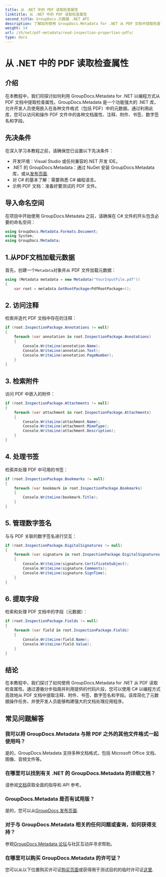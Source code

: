 ```yaml
---
title: 从 .NET 中的 PDF 读取检查属性
linktitle: 从 .NET 中的 PDF 读取检查属性
second_title: GroupDocs.元数据 .NET API
description: 了解如何使用 GroupDocs.Metadata for .NET 从 PDF 文档中提取检查属性。探索注释、附件等。
weight: 14
url: /zh/net/pdf-metadata/read-inspection-properties-pdfs/
type: docs
---
```

# 从 .NET 中的 PDF 读取检查属性

## 介绍
在本教程中，我们将探讨如何利用 GroupDocs.Metadata for .NET 以编程方式从 PDF 文档中提取检查属性。GroupDocs.Metadata 是一个功能强大的 .NET 库，允许开发人员使用嵌入在各种文件格式（包括 PDF）中的元数据。通过利用此库，您可以访问和操作 PDF 文件中的各种文档属性、注释、附件、书签、数字签名和字段。
## 先决条件
在深入学习本教程之前，请确保您已设置以下先决条件：
- 开发环境：Visual Studio 或任何兼容的.NET 开发 IDE。
-  .NET 的 GroupDocs.Metadata：通过 NuGet 安装 GroupDocs.Metadata 库，或从[发布页面](https://releases.groupdocs.com/metadata/net/).
- 对 C# 的基本了解：需要熟悉 C# 编程语言。
- 示例 PDF 文档：准备好要测试的 PDF 文件。

## 导入命名空间
在项目中开始使用 GroupDocs.Metadata 之前，请确保在 C# 文件的开头包含必要的命名空间：
```csharp
using GroupDocs.Metadata.Formats.Document;
using System;
using GroupDocs.Metadata;
```
## 1.从PDF文档加载元数据
首先，创建一个`Metadata`对象并从 PDF 文件加载元数据：
```csharp
using (Metadata metadata = new Metadata("YourInputFile.pdf"))
{
    var root = metadata.GetRootPackage<PdfRootPackage>();
```
## 2. 访问注释
检索并迭代 PDF 文档中存在的注释：
```csharp
if (root.InspectionPackage.Annotations != null)
{
    foreach (var annotation in root.InspectionPackage.Annotations)
    {
        Console.WriteLine(annotation.Name);
        Console.WriteLine(annotation.Text);
        Console.WriteLine(annotation.PageNumber);
    }
}
```
## 3. 检索附件
访问 PDF 中嵌入的附件：
```csharp
if (root.InspectionPackage.Attachments != null)
{
    foreach (var attachment in root.InspectionPackage.Attachments)
    {
        Console.WriteLine(attachment.Name);
        Console.WriteLine(attachment.MimeType);
        Console.WriteLine(attachment.Description);
    }
}
```
## 4. 处理书签
检索并处理 PDF 中可用的书签：
```csharp
if (root.InspectionPackage.Bookmarks != null)
{
    foreach (var bookmark in root.InspectionPackage.Bookmarks)
    {
        Console.WriteLine(bookmark.Title);
    }
}
```
## 5. 管理数字签名
与与 PDF 关联的数字签名进行交互：
```csharp
if (root.InspectionPackage.DigitalSignatures != null)
{
    foreach (var signature in root.InspectionPackage.DigitalSignatures)
    {
        Console.WriteLine(signature.CertificateSubject);
        Console.WriteLine(signature.Comments);
        Console.WriteLine(signature.SignTime);
    }
}
```
## 6. 提取字段
检索和处理 PDF 文档中的字段（元数据）：
```csharp
if (root.InspectionPackage.Fields != null)
{
    foreach (var field in root.InspectionPackage.Fields)
    {
        Console.WriteLine(field.Name);
        Console.WriteLine(field.Value);
    }
}
```

## 结论
在本教程中，我们探讨了如何使用 GroupDocs.Metadata for .NET 从 PDF 读取检查属性。通过遵循分步指南并利用提供的代码片段，您可以使用 C# 以编程方式高效地从 PDF 文档中提取注释、附件、书签、数字签名和字段。该库简化了元数据操作任务，并使开发人员能够构建强大的文档处理应用程序。

## 常见问题解答
### 我可以将 GroupDocs.Metadata 与除 PDF 之外的其他文件格式一起使用吗？
是的，GroupDocs.Metadata 支持多种文档格式，包括 Microsoft Office 文档、图像、音频文件等。
### 在哪里可以找到有关 .NET 的 GroupDocs.Metadata 的详细文档？
请参阅[文档](https://tutorials.groupdocs.com/metadata/net/)获取全面的指导和 API 参考。
### GroupDocs.Metadata 是否有试用版？
是的，您可以从[GroupDocs 发布页面](https://releases.groupdocs.com/).
### 对于与 GroupDocs.Metadata 相关的任何问题或查询，如何获得支持？
参观[GroupDocs.Metadata 论坛](https://forum.groupdocs.com/c/metadata/14)与社区互动并寻求帮助。
### 在哪里可以购买 GroupDocs.Metadata 的许可证？
您可以从以下位置购买许可证[购买页面](https://purchase.groupdocs.com/buy)或获得用于测试目的的临时许可证[这里](https://purchase.groupdocs.com/temporary-license/).